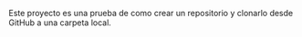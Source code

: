 Este proyecto es una prueba de como crear un repositorio y clonarlo desde GitHub a una carpeta local.